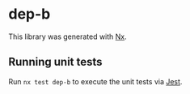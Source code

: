 # dep-b

This library was generated with [Nx](https://nx.dev).

## Running unit tests

Run `nx test dep-b` to execute the unit tests via [Jest](https://jestjs.io).
